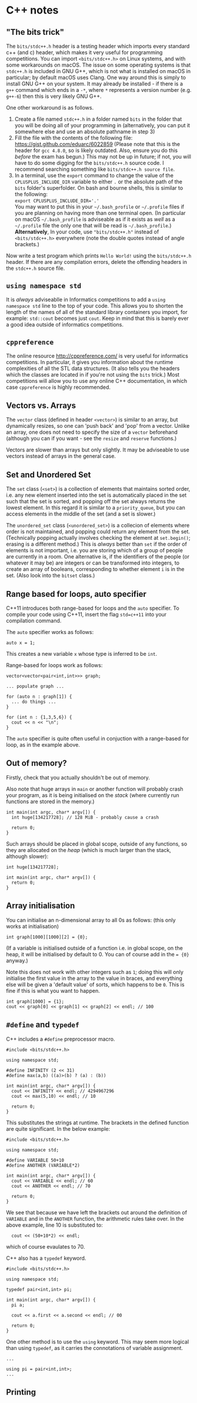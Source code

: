 # C++ notes
## "The bits trick"
The `bits/stdc++.h` header is a testing header which imports every standard c++ (and c) header, which makes it very useful for programming competitions. You can import `<bits/stdc++.h>` on Linux systems, and with some workarounds on macOS. The issue on some operating systems is that `stdc++.h` is included in GNU G++, which is not what is installed on macOS in particular; by default macOS uses Clang. One way around this is simply to install GNU G++ on your system. It may already be installed - if there is a `g++` command which ends in a `-*`, where `*` represents a version number (e.g. `g++-6`) then this is very likely GNU G++.

One other workaround is as follows.

1. Create a file named `stdc++.h` in a folder named `bits` in the folder that you will be doing all of your programming in (alternatively, you can put it somewhere else and use an absolute pathname in step 3)
2. Fill the file with the contents of the following file: https://gist.github.com/eduarc/6022859 (Please note that this is the header for `gcc 4.8.0`, so is likely outdated. Also, ensure you do this *before* the exam has begun.) This may not be up in future; if not, you will have to do some digging for the `bits/stdc++.h` source code. I recommend searching something like `bits/stdc++.h source file`.
3. In a terminal, use the `export` command to change the value of the `CPLUSPLUS_INCLUDE_DIR` variable to either `.` or the absolute path of the `bits` folder's superfolder. On bash and bourne shells, this is similar to the following:  
`export CPLUSPLUS_INCLUDE_DIR='.'`  
You may want to put this in your `~/.bash_profile` or `~/.profile` files if you are planning on having more than one terminal open. (In particular on macOS `~/.bash_profile` is adviseable as if it exists as *well* as a `~/.profile` file the only one that will be read is `~/.bash_profile`.)  
**Alternatively**, In your code, use `"bits/stdc++.h"` instead of `<bits/stdc++.h>` everywhere (note the double quotes instead of angle brackets.)

Now write a test program which prints `Hello World!` using the `bits/stdc++.h` header. If there are any compilation errors, delete the offending headers in the `stdc++.h` source file.

## `using namespace std`
It is *always* adviseablle in Informatics competitions to add a `using namespace std` line to the top of your code. This allows you to shorten the length of the names of all of the standard library containers you import, for example: `std::cout` becomes just `cout`. Keep in mind that this is barely ever a good idea outside of informatics competitions.

## `cppreference`
The online resource http://cppreference.com/ is very useful for informatics competitions. In particular, it gives you information about the runtime complexities of all the STL data structures. (It also tells you the headers which the classes are located in if you're not using the `bits` trick.) Most competitions will allow you to use any online C++ documentation, in which case `cppreference` is highly recommended.

## Vectors vs. Arrays
The `vector` class (defined in header `<vector>`) is similar to an array, but dynamically resizes, so one can 'push back' and 'pop' from a vector. Unlike an array, one does not need to specify the size of a `vector` beforehand (although you can if you want - see the `resize` and `reserve` functions.)

Vectors are slower than arrays but only slightly. It may be adviseable to use vectors instead of arrays in the general case.

## Set and Unordered Set
The `set` class (`<set>`) is a collection of elements that maintains sorted order, i.e. any new element inserted into the set is automatically placed in the set such that the set is sorted, and popping off the set always returns the lowest element. In this regard it is similar to a `priority_queue`, but you can access elements in the middle of the set (and a set is slower.)

The `unordered_set` class (`<unordered_set>`) is a collecion of elements where order is not maintained, and popping could return any element from the set. (Technically popping actually involves checking the element at `set.begin()`; erasing is a different method.) This is *always* better than `set` if the order of elements is not important, i.e. you are storing which of a group of people are currently in a room. One alternative is, if the identifiers of the people (or whatever it may be) are integers or can be transformed into integers, to create an array of booleans, corresponding to whether element `i` is in the set. (Also look into the `bitset` class.)

## Range based for loops, auto specifier
C++11 introduces both range-based for loops and the `auto` specifier. To compile your code using C++11, insert the flag `std=c++11` into your compilation command.

The `auto` specifier works as follows:
```
auto x = 1;
```
This creates a new variable `x` whose type is inferred to be `int`.

Range-based for loops work as follows:
```
vector<vector<pair<int,int>>> graph;

... populate graph ...

for (auto n : graph[1]) {
  ... do things ...
}

for (int n : {1,3,5,6}) {
  cout << n << "\n";
}
```

The `auto` specifier is quite often useful in conjuction with a range-based for loop, as in the example above.

## Out of memory?
Firstly, check that you actually shouldn't be out of memory.

Also note that huge arrays in `main` or another function will probably crash your program, as it is being initialised on the *stack* (where currently run functions are stored in the memory.)

```
int main(int argc, char* argv[]) {
  int huge[134217728]; // 128 MiB - probably cause a crash
  
  return 0;
}
```

Such arrays should be placed in global scope, outside of any functions, so they are allocated on the *heap* (which is much larger than the stack, although slower):

```
int huge[134217728];

int main(int argc, char* argv[]) {
  return 0;
}
```

## Array initialisation
You can initialise an n-dimensional array to all 0s as follows: (this only works at initialisation)
```
int graph[1000][1000][2] = {0};
```

(If a variable is initialised outside of a function i.e. in global scope, on the heap, it will be initialised by default to 0. You can of course add in the `= {0}` anyway.)

Note this does not work with other integers such as `1`; doing this will only initialise the first value in the array to the value in braces, and everything else will be given a 'default value' of sorts, which happens to be `0`. This is fine if this is what you want to happen.

```
int graph[1000] = {1};
cout << graph[0] << graph[1] << graph[2] << endl; // 100
```

## `#define` and `typedef`
C++ includes a `#define` preprocessor macro.
```
#include <bits/stdc++.h>

using namespace std;

#define INFINITY (2 << 31)
#define max(a,b) ((a)>(b) ? (a) : (b))

int main(int argc, char* argv[]) {
  cout << INFINITY << endl; // 4294967296
  cout << max(5,10) << endl; // 10
  
  return 0;
}
```
This substitutes the strings at runtime. The brackets in the defined function are quite significant. In the below example:

```
#include <bits/stdc++.h>

using namespace std;

#define VARIABLE 50+10
#define ANOTHER (VARIABLE*2)

int main(int argc, char* argv[]) {
  cout << VARIABLE << endl; // 60
  cout << ANOTHER << endl; // 70
  
  return 0;
}
```

We see that because we have left the brackets out around the definition of `VARIABLE` and in the `ANOTHER` function, the arithmetic rules take over. In the above example, line 10 is substituted to:
```
  cout << (50+10*2) << endl;
```
which of course evaulates to 70.

C++ also has a `typedef` keyword.

```
#include <bits/stdc++.h>

using namespace std;

typedef pair<int,int> pi;

int main(int argc, char* argv[]) {
  pi a;
  
  cout << a.first << a.second << endl; // 00
  
  return 0;
}
```

One other method is to use the `using` keyword. This may seem more logical than using `typedef`, as it carries the connotations of variable assignment.

```
...

using pi = pair<int,int>;
...
```

## Printing


